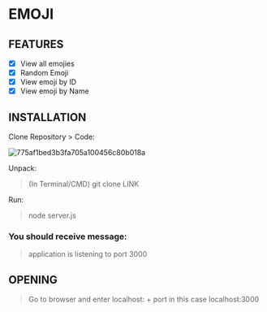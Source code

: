 # EMOJI

## FEATURES

- [x] View all emojies
- [x] Random Emoji
- [x] View emoji by ID
- [x] View emoji by Name

## INSTALLATION

Clone Repository > Code:

![775af1bed3b3fa705a100456c80b018a](https://user-images.githubusercontent.com/50886151/209480154-903cc116-652a-417a-b0d5-24c1f5e6c1d9.png)

Unpack:

> (In Terminal/CMD) git clone LINK

Run:

> node server.js

### You should receive message: 
> application is listening to port 3000

## OPENING

> Go to browser and enter localhost: + port in this case localhost:3000
